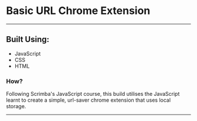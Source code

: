 # Basic URL Chrome Extension

---

## Built Using:

- JavaScript
- CSS
- HTML

### How?

Following Scrimba's JavaScript course, this build utilises the JavaScript learnt to create a simple, url-saver chrome extension that uses local storage. 

---
